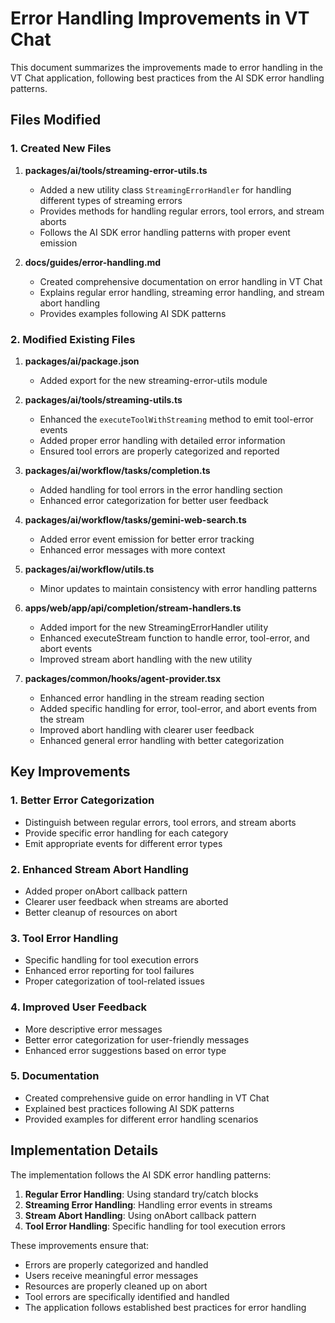 # Error Handling Improvements in VT Chat

This document summarizes the improvements made to error handling in the VT Chat application, following best practices from the AI SDK error handling patterns.

## Files Modified

### 1. Created New Files

1. **packages/ai/tools/streaming-error-utils.ts**
   - Added a new utility class `StreamingErrorHandler` for handling different types of streaming errors
   - Provides methods for handling regular errors, tool errors, and stream aborts
   - Follows the AI SDK error handling patterns with proper event emission

2. **docs/guides/error-handling.md**
   - Created comprehensive documentation on error handling in VT Chat
   - Explains regular error handling, streaming error handling, and stream abort handling
   - Provides examples following AI SDK patterns

### 2. Modified Existing Files

1. **packages/ai/package.json**
   - Added export for the new streaming-error-utils module

2. **packages/ai/tools/streaming-utils.ts**
   - Enhanced the `executeToolWithStreaming` method to emit tool-error events
   - Added proper error handling with detailed error information
   - Ensured tool errors are properly categorized and reported

3. **packages/ai/workflow/tasks/completion.ts**
   - Added handling for tool errors in the error handling section
   - Enhanced error categorization for better user feedback

4. **packages/ai/workflow/tasks/gemini-web-search.ts**
   - Added error event emission for better error tracking
   - Enhanced error messages with more context

5. **packages/ai/workflow/utils.ts**
   - Minor updates to maintain consistency with error handling patterns

6. **apps/web/app/api/completion/stream-handlers.ts**
   - Added import for the new StreamingErrorHandler utility
   - Enhanced executeStream function to handle error, tool-error, and abort events
   - Improved stream abort handling with the new utility

7. **packages/common/hooks/agent-provider.tsx**
   - Enhanced error handling in the stream reading section
   - Added specific handling for error, tool-error, and abort events from the stream
   - Improved abort handling with clearer user feedback
   - Enhanced general error handling with better categorization

## Key Improvements

### 1. Better Error Categorization

- Distinguish between regular errors, tool errors, and stream aborts
- Provide specific error handling for each category
- Emit appropriate events for different error types

### 2. Enhanced Stream Abort Handling

- Added proper onAbort callback pattern
- Clearer user feedback when streams are aborted
- Better cleanup of resources on abort

### 3. Tool Error Handling

- Specific handling for tool execution errors
- Enhanced error reporting for tool failures
- Proper categorization of tool-related issues

### 4. Improved User Feedback

- More descriptive error messages
- Better error categorization for user-friendly messages
- Enhanced error suggestions based on error type

### 5. Documentation

- Created comprehensive guide on error handling in VT Chat
- Explained best practices following AI SDK patterns
- Provided examples for different error handling scenarios

## Implementation Details

The implementation follows the AI SDK error handling patterns:

1. **Regular Error Handling**: Using standard try/catch blocks
2. **Streaming Error Handling**: Handling error events in streams
3. **Stream Abort Handling**: Using onAbort callback pattern
4. **Tool Error Handling**: Specific handling for tool execution errors

These improvements ensure that:

- Errors are properly categorized and handled
- Users receive meaningful error messages
- Resources are properly cleaned up on abort
- Tool errors are specifically identified and handled
- The application follows established best practices for error handling
